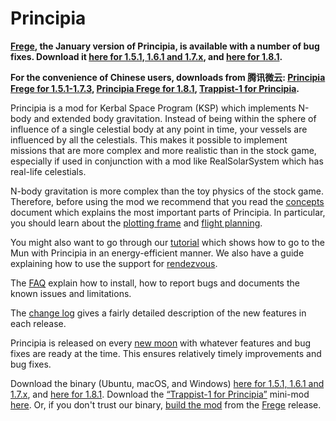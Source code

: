 # Principia

**[Frege](https://github.com/mockingbirdnest/Principia/wiki/Change-Log#frege), the January version of Principia, is available with a number of bug fixes.  Download it [here for 1.5.1, 1.6.1 and 1.7.x](https://bit.ly/2RJumaP), and [here for 1.8.1](https://bit.ly/3aFiRtB).**

**For the convenience of Chinese users, downloads from 腾讯微云: [Principia Frege for 1.5.1-1.7.3](https://share.weiyun.com/5q7Cgcw),  [Principia Frege for 1.8.1](https://share.weiyun.com/5uxy0OG), [Trappist-1 for Principia](https://share.weiyun.com/5wVtWYQ).**

Principia is a mod for Kerbal Space Program (KSP) which implements N-body and extended body gravitation.  Instead of being within the sphere of influence of a single celestial body at any point in time, your vessels are influenced by all the celestials.  This makes it possible to implement missions that are more complex and more realistic than in the stock game, especially if used in conjunction with a mod like RealSolarSystem which has real-life celestials.

N-body gravitation is more complex than the toy physics of the stock game.  Therefore, before using the mod we recommend that you read the [concepts](https://github.com/mockingbirdnest/Principia/wiki/Concepts) document which explains the most important parts of Principia.  In particular, you should learn about the [plotting frame](https://github.com/mockingbirdnest/Principia/wiki/Concepts#plotting-frame) and [flight planning](https://github.com/mockingbirdnest/Principia/wiki/Concepts#flight-planning).

You might also want to go through our
[tutorial](https://github.com/mockingbirdnest/Principia/wiki/A-guide-to-going-to-the-Mun-with-Principia) which shows how 
to go to the Mun with Principia in an energy-efficient manner.  We also have a guide explaining how to use the support for [rendezvous](https://github.com/mockingbirdnest/Principia/wiki/A-guide-to-performing-low-orbit-rendezvous).

The [FAQ](https://github.com/mockingbirdnest/Principia/wiki/Installing,-reporting-bugs,-and-frequently-asked-questions) explain how to install, how to report bugs and documents the known issues and limitations.

The [change log](https://github.com/mockingbirdnest/Principia/wiki/Change-Log) gives a fairly detailed description of the new features in each release.

Principia is released on every [new moon](https://en.wikipedia.org/wiki/New_moon) with whatever features and bug fixes are ready at the time.  This ensures relatively timely improvements and bug fixes.

Download the binary (Ubuntu, macOS, and Windows) [here for 1.5.1, 1.6.1 and 1.7.x](https://bit.ly/2RJumaP), and [here for 1.8.1](https://bit.ly/3aFiRtB).  Download the [“Trappist-1 for Principia”](https://github.com/mockingbirdnest/Principia/wiki/Installing,-reporting-bugs,-and-frequently-asked-questions#installing-trappist-1-for-principia) mini-mod [here](https://bit.ly/2ZHf3Tt).  Or, if you don't trust our binary, [build the mod](https://github.com/mockingbirdnest/Principia/blob/master/documentation/Setup.md) from the [Frege](https://github.com/mockingbirdnest/Principia/releases/tag/2020012422-Frege) release.
